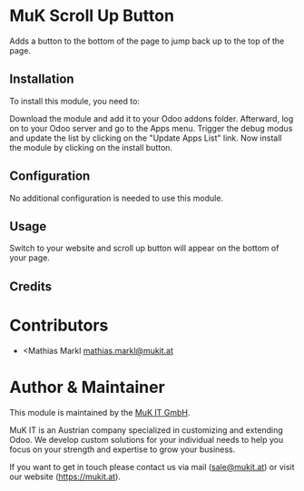 MuK Scroll Up Button
===============

Adds a button to the bottom of the page to jump back up to the top of the page.

Installation
------------

To install this module, you need to:

Download the module and add it to your Odoo addons folder. Afterward, log on to
your Odoo server and go to the Apps menu. Trigger the debug modus and update the
list by clicking on the "Update Apps List" link. Now install the module by
clicking on the install button.

Configuration
-------------

No additional configuration is needed to use this module.

Usage
-------------

Switch to your website and scroll up button will appear on the bottom of your page.

Credits
-------------

Contributors
============

- <Mathias Markl <mathias.markl@mukit.at>

Author & Maintainer
==========

This module is maintained by the [MuK IT GmbH].

MuK IT is an Austrian company specialized in customizing and extending
Odoo. We develop custom solutions for your individual needs to help you
focus on your strength and expertise to grow your business.

If you want to get in touch please contact us via mail (<sale@mukit.at>)
or visit our website (<https://mukit.at>).

  [MuK IT GmbH]: https://www.mukit.at/